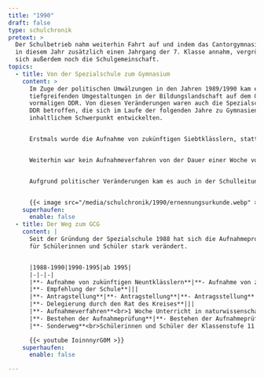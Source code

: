 ```yaml
---
title: "1990"
draft: false
type: schulchronik
pretext: >
  Der Schulbetrieb nahm weiterhin Fahrt auf und indem das Cantorgymnasium
  in diesem Jahr zusätzlich einen Jahrgang der 7. Klasse annahm, vergrößerte
  sich außerdem noch die Schulgemeinschaft.
topics:
  - title: Von der Spezialschule zum Gymnasium
    content: >
      Im Zuge der politischen Umwälzungen in den Jahren 1989/1990 kam es zu
      tiefgreifenden Umgestaltungen in der Bildungslandschaft auf dem Gebiet der
      vormaligen DDR. Von diesen Veränderungen waren auch die Spezialschulen der
      DDR betroffen, die sich im Laufe der folgenden Jahre zu Gymnasien mit
      inhaltlichem Schwerpunkt entwickelten.


      Erstmals wurde die Aufnahme von zukünftigen Siebtklässlern, statt wie vorher von Neuntklässlern durchgeführt. Auch die Aufnahmebedingungen veränderten sich, denn es war nun keine Delegierung sowie keine Empfehlung der Schule notwendig.


      Weiterhin war kein Aufnahmeverfahren von der Dauer einer Woche vorgesehen, sondern es wurden Einzelgespräche über Allgemeinwissen und sprachliche Fähigkeiten durchgeführt. Zusätzlich musste experimentiert werden. Die anschließende Auswertung der Ergebnisse entschied über eine Aufnahme der SchülerInnen.


      Aufgrund politischer Veränderungen kam es auch in der Schulleitung zu einer Umstrukturierung. Zum 01.09.1990 erhielt Herr Dr. Ulrich Müller die Ernennungsurkunde zum Direktor unserer Schule.


      {{< image src="/media/schulchronik/1990/ernennungsurkunde.webp" >}}
    superhaufen:
      enable: false
  - title: Der Weg zum GCG
    content: |
      Seit der Gründung der Spezialschule 1988 hat sich die Aufnahmeprozedur
      für Schülerinnen und Schüler stark verändert.


      |1988-1990|1990-1995|ab 1995|
      |-|-|-|
      |**- Aufnahme von zukünftigen Neuntklässlern**|**- Aufnahme von zukünftigen Siebtklässlern**|**- Aufnahme von zukünftigen Fünftklässlern**|
      |**- Empfehlung der Schule**|||
      |**- Antragstellung**|**- Antragstellung**|**- Antragsstellung**|
      |**- Delegierung durch den Rat des Kreises**|||
      |**- Aufnahmeverfahren**<br>1 Woche Unterricht in naturwissenschaftl. Fächern und Mathematik<br>experimentelle Tätigkeiten<br>Anfertigen von Beobachtungsprotokollen durch hispitierende Lehrer<br>Klausuren in naturwissenschaftlichen Fächern und Mathematik<br>Auswertung der Ergebnisse und Beurteilung|**- Aufnahmeverfahren**<br>Gespräche über Allgemeinwissen<br>Durchführen von freien Experimenten<br>Testen sprachlicher Fähigkeiten<br>Auswertung der Ergebnisse und Beurteilung|**- Aufnahmeverfahren**<br>Absolvieren eines kognitiven Fähigkeitstests<br>Schreiben von Klausuren in Mathematik und Biologie, ab 1996 nur in Mathematik<br>Auswertung der Ergebnisse und Beurteilung|
      |**- Bestehen der Aufnahmeprüfung**|**- Bestehen der Aufnahmeprüfung**|**- Bestehen der Aufnahmeprüfung**|
      |**- Sonderweg**<br>Schülerinnen und Schüler der Klassenstufe 11 der Spezialklassen an der MLU konnten ihre Ausbildung am GCG fortsetzen und dort 1992 das Abitur erwerben.||| 

      {{< youtube IoinnnyrG0M >}}
    superhaufen:
      enable: false

---
```

